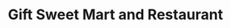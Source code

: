 ---
title: "Gift Sweet Mart and Restaurant"
url: /karachi/gift-sweet-mart-and-restaurant/
shop: bakery
---